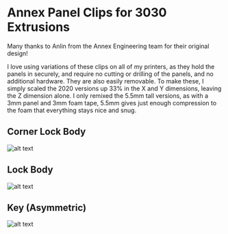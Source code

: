 # Annex Panel Clips for 3030 Extrusions

Many thanks to Anlin from the Annex Engineering team for their original design!

I love using variations of these clips on all of my printers, as they hold the panels in securely, and require no cutting or drilling of the panels, and no additional hardware. They are also easily removable.
To make these, I simply scaled the 2020 versions up 33% in the X and Y dimensions, leaving the Z dimension alone.
I only remixed the 5.5mm tall versions, as with a 3mm panel and 3mm foam tape, 5.5mm gives just enough compression to the foam that everything stays nice and snug.

## Corner Lock Body

![alt text](https://github.com/TheVoronModder/InertiaCube/blob/main/Mods/Steph/Annex%20Panel%20Clips%20for%203030%20Extrusions/images/3030_corner_lock_body_5.5.jpg)

## Lock Body

![alt text](https://github.com/TheVoronModder/InertiaCube/blob/main/Mods/Steph/Annex%20Panel%20Clips%20for%203030%20Extrusions/images/3030_lock_body_5.5mm.jpg)

## Key (Asymmetric)

![alt text](https://github.com/TheVoronModder/InertiaCube/blob/main/Mods/Steph/Annex%20Panel%20Clips%20for%203030%20Extrusions/images/3030_key_asymmetric_5.5.jpg)
